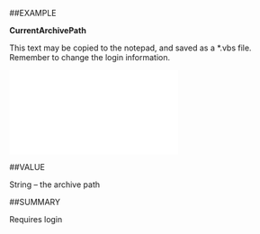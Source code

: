 
##EXAMPLE

**CurrentArchivePath**

This text may be copied to the notepad, and saved as a *.vbs file. Remember to change the login information.

![](..\..\Examples\vbs\SOSettings.CurrentArchivePath.vbs.txt)


##VALUE

String – the archive path


##SUMMARY

Requires login

